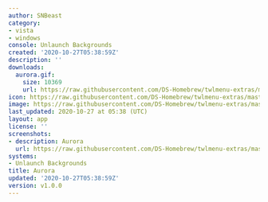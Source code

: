 ```yaml
---
author: SNBeast
category:
- vista
- windows
console: Unlaunch Backgrounds
created: '2020-10-27T05:38:59Z'
description: ''
downloads:
  aurora.gif:
    size: 10369
    url: https://raw.githubusercontent.com/DS-Homebrew/twlmenu-extras/master/_nds/TWiLightMenu/unlaunch/backgrounds/aurora.gif
icon: https://raw.githubusercontent.com/DS-Homebrew/twlmenu-extras/master/_nds/TWiLightMenu/unlaunch/backgrounds/aurora.gif
image: https://raw.githubusercontent.com/DS-Homebrew/twlmenu-extras/master/_nds/TWiLightMenu/unlaunch/backgrounds/aurora.gif
last_updated: 2020-10-27 at 05:38 (UTC)
layout: app
license: ''
screenshots:
- description: Aurora
  url: https://raw.githubusercontent.com/DS-Homebrew/twlmenu-extras/master/_nds/TWiLightMenu/unlaunch/backgrounds/aurora.gif
systems:
- Unlaunch Backgrounds
title: Aurora
updated: '2020-10-27T05:38:59Z'
version: v1.0.0
---
```

